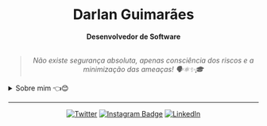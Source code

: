 <h1 align="center"> Darlan Guimarães </h1>

<div align="center">
<b> Desenvolvedor de Software </b>
<br>
<br>

<blockquote>
    <p><i>
        Não existe segurança absoluta, apenas consciência dos riscos e a minimização das ameaças!  🗣️⚛✨🎓
    </i></p>
</blockquote>
</div>

<details closed>
<summary>Sobre mim 👈😊</summary>

---

Olá!! Eu sou o Darlan :wave:😊

Tenho conhecimento em Cibersegurança, Desenvolvimento de Sistemas, Programação web Front-end e Programação web Back-end. Meu principal conhecimento em tecnologias são **PHP**, **Java**, **Python**, **JavaScript**, **C/C++**, **Kotlin** e **Rust**. Também estou confortável usando **Laravel**, **Django**, **Vue**, desenvolvendo aplicativos Android usando **Android Studio** e **AWS Service**.

<br>
<br>
<a href="README.md"><button>Trocar para Inglês</button></a>

| ![](https://github-readme-streak-stats.herokuapp.com/?user=darlangui&hide_border=true&date_format=M%20j%5B%2C%20Y%5D&background=2D3742&stroke=2D3742&ring=6bbbca&fire=6bbbca&currStreakNum=fff&sideNums=6bbbca&currStreakLabel=6bbbca&sideLabels=fff&dates=fff) | ![](http://github-profile-summary-cards.vercel.app/api/cards/repos-per-language?username=darlangui&hide=Html&theme=nord_dark) | ![](http://github-profile-summary-cards.vercel.app/api/cards/most-commit-language?username=darlangui&theme=nord_dark) |
| :-: | :-: | :-: |

<div align="center">
<b>Obrigado por visitar meu perfil no GitHub.</b> <br>
Estou ansioso para compartilhar meu trabalho com você.
</div>
</details>

---

<div align="center">

[![Twitter](https://img.shields.io/badge/Twitter-%231DA1F2.svg?style=for-the-badge&logo=Twitter&logoColor=white)](https://twitter.com/darlan__gui)
[![Instagram Badge](https://img.shields.io/badge/Instagram-E4405F?style=for-the-badge&logo=instagram&logoColor=white)](https://www.instagram.com/darlangui/)
[![LinkedIn](https://img.shields.io/badge/linkedin-%230077B5.svg?style=for-the-badge&logo=linkedin&logoColor=white)](https://www.linkedin.com/in/darlan-gui/)
    
</div>
